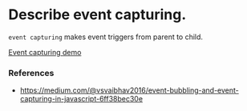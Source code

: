 # Describe event capturing.
`event capturing` makes event triggers from parent to child.

[Event capturing demo](https://codepen.io/kmsheng/pen/rRROXB)

### References
 - https://medium.com/@vsvaibhav2016/event-bubbling-and-event-capturing-in-javascript-6ff38bec30e
